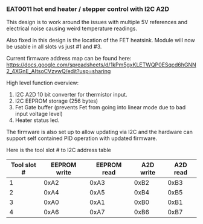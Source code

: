 ### EAT0011 hot end heater / stepper control with I2C A2D

This design is to work around the issues with multiple 5V references and electrical noise causing weird temperature readings. 

Also fixed in this design is the location of the FET heatsink. Module will now be usable in all slots vs just #1 and #3. 

Current firmware address map can be found here:
https://docs.google.com/spreadsheets/d/1kPm5gxKLETWQP0ESqcd6hGNN2_4XGnE_AItsoCVzvwQ/edit?usp=sharing


High level function overview:

1. I2C A2D 10 bit converter for thermistor input.
1. I2C EEPROM storage (256 bytes)
1. Fet Gate buffer (prevents Fet from going into linear mode due to bad input voltage level)
1. Heater status led. 


The firmware is also set up to allow updating via I2C and the hardware can support self contained PID operation with updated firmware. 

Here is the tool slot # to I2C address table

| Tool slot # | EEPROM write | EEPROM read | A2D write | A2D read |
| ----------- | ------------ | ----------- | --------- | -------- |
| 1 | 0xA2 | 0xA3 | 0xB2 | 0xB3 |
| 2 | 0xA4 | 0xA5 | 0xB4 | 0xB5 |
| 3 | 0xA0 | 0xA1 | 0xB0 | 0xB1 |
| 4 | 0xA6 | 0xA7 | 0xB6 | 0xB7 |